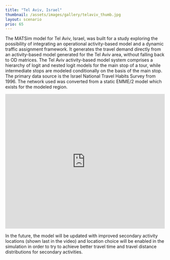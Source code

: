```yaml
---
title: "Tel Aviv, Israel"
thumbnail: /assets/images/gallery/telaviv_thumb.jpg
layout: scenario
prio: 65
---
```


The MATSim model for Tel Aviv, Israel, was built for a study exploring the possibility of integrating an operational activity-based model and a dynamic traffic assignment framework. It generates the travel demand directly from an activity-based model generated for the Tel Aviv area, without falling back to OD matrices. The Tel Aviv activity-based model system comprises a hierarchy of logit and nested logit models for the main stop of a tour, while intermediate stops are modeled conditionally on the basis of the main stop. The primary data source is the Israel National Travel Habits Survey from 1996. The network used was converted from a static EMME/2 model which exists for the modeled region.

<iframe allowfullscreen="" frameborder="0" height="425" mozallowfullscreen="" src="https://player.vimeo.com/video/57069805" webkitallowfullscreen="" width="100%"></iframe>

In the future, the model will be updated with improved secondary activity locations (shown last in the video) and location choice will be enabled in the simulation in order to try to achieve better travel time and travel distance distributions for secondary activities.
